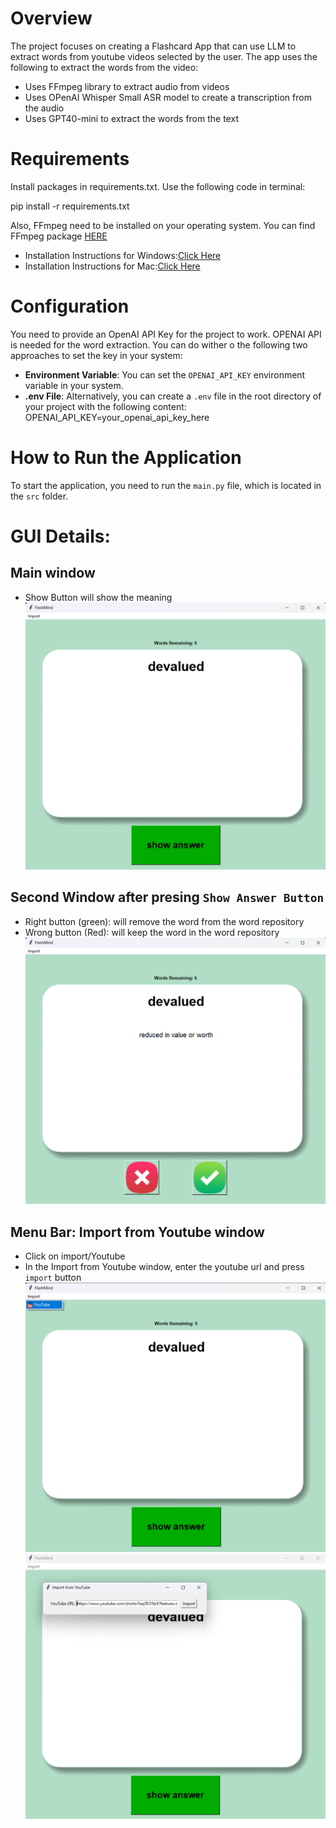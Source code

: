 # Overview
The project focuses on creating a Flashcard App that can use LLM to extract words from youtube videos selected by the user. The app uses the following to extract the words from the video:
- Uses FFmpeg library to extract audio from videos
- Uses OPenAI Whisper Small ASR model to create a transcription from the audio
- Uses GPT40-mini to extract the words from the text



# Requirements
Install packages in requirements.txt. Use the following code in terminal:

pip install -r requirements.txt


Also, FFmpeg need to be installed on your operating system. You can find FFmpeg package [HERE](https://www.gyan.dev/ffmpeg/builds/)
- Installation Instructions for Windows:[Click Here](https://phoenixnap.com/kb/ffmpeg-windows)
- Installation Instructions for Mac:[Click Here](https://phoenixnap.com/kb/ffmpeg-mac)


# Configuration
You need to provide an OpenAI API Key for the project to work. OPENAI API is needed for the word extraction. You can do wither o the following two approaches to set the key in your system:
- **Environment Variable**: You can set the `OPENAI_API_KEY` environment variable in your system.
- **.env File**: Alternatively, you can create a `.env` file in the root directory of your project with the following content: OPENAI_API_KEY=your_openai_api_key_here


# How to Run the Application
To start the application, you need to run the `main.py` file, which is located in the `src` folder.

# GUI Details:
## Main window
- Show Button will show the meaning
![Main Window](./data/images/GUI/main_window.png)
## Second Window after presing `Show Answer Button`
- Right button (green): will remove the word from the word repository
- Wrong button (Red): will keep the word in the word repository
![Second Window](./data/images/GUI/second_window.png)
## Menu Bar: Import from Youtube window
- Click on import/Youtube
- In the Import from Youtube window, enter the youtube url and press `import` button
![Import from Youtube in Menu Bar](./data/images/GUI/import_from_youtube_1.png)
![Import from Youtube Menu](./data/images/GUI/import_from_youtube_2.png)




